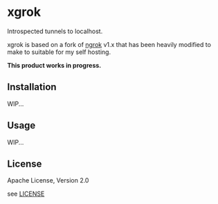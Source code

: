 # xgrok

Introspected tunnels to localhost.

xgrok is based on a fork of [ngrok](https://github.com/inconshreveable/ngrok) v1.x that has been heavily modified to make to suitable for my self hosting.

**This product works in progress.**

## Installation

WIP...

## Usage

WIP...

## License

Apache License, Version 2.0

see [LICENSE](LICENSE)
